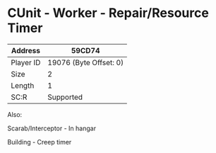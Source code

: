 
#  CUnit - Worker - Repair/Resource Timer
Address   | 59CD74
----------|-------------
Player ID | 19076 (Byte Offset: 0)
Size 	  | 2
Length 	  | 1
SC:R      | Supported

Also:
Scarab/Interceptor - In hangar
Building - Creep timer
